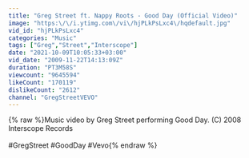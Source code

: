 ```yaml
---
title: "Greg Street ft. Nappy Roots - Good Day (Official Video)"
image: "https:\/\/i.ytimg.com\/vi\/hjPLkPsLxc4\/hqdefault.jpg"
vid_id: "hjPLkPsLxc4"
categories: "Music"
tags: ["Greg","Street","Interscope"]
date: "2021-10-09T10:05:33+03:00"
vid_date: "2009-11-22T14:13:09Z"
duration: "PT3M58S"
viewcount: "9645594"
likeCount: "170119"
dislikeCount: "2612"
channel: "GregStreetVEVO"
---
```

{% raw %}Music video by Greg Street performing Good Day. (C) 2008 Interscope Records<br /><br />#GregStreet #GoodDay #Vevo{% endraw %}
